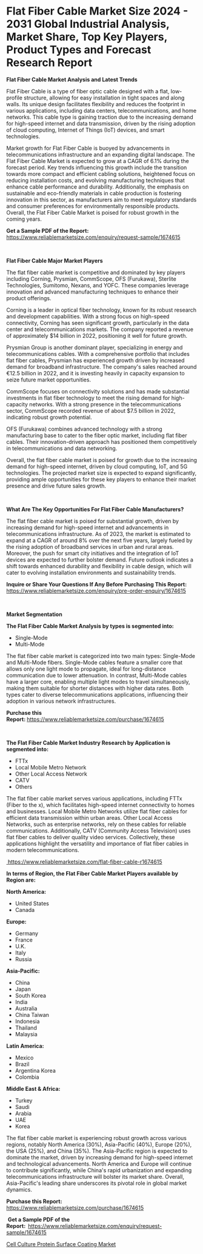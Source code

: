 <p><h1>Flat Fiber Cable Market Size 2024 - 2031 Global Industrial Analysis, Market Share, Top Key Players, Product Types and Forecast Research Report</h1></p><p><strong>Flat Fiber Cable Market Analysis and Latest Trends</strong></p>
<p><p>Flat Fiber Cable is a type of fiber optic cable designed with a flat, low-profile structure, allowing for easy installation in tight spaces and along walls. Its unique design facilitates flexibility and reduces the footprint in various applications, including data centers, telecommunications, and home networks. This cable type is gaining traction due to the increasing demand for high-speed internet and data transmission, driven by the rising adoption of cloud computing, Internet of Things (IoT) devices, and smart technologies.</p><p>Market growth for Flat Fiber Cable is buoyed by advancements in telecommunications infrastructure and an expanding digital landscape. The Flat Fiber Cable Market is expected to grow at a CAGR of 6.1% during the forecast period. Key trends influencing this growth include the transition towards more compact and efficient cabling solutions, heightened focus on reducing installation costs, and evolving manufacturing techniques that enhance cable performance and durability. Additionally, the emphasis on sustainable and eco-friendly materials in cable production is fostering innovation in this sector, as manufacturers aim to meet regulatory standards and consumer preferences for environmentally responsible products. Overall, the Flat Fiber Cable Market is poised for robust growth in the coming years.</p></p>
<p><strong>Get a Sample PDF of the Report:&nbsp;</strong> <a href="https://www.reliablemarketsize.com/enquiry/request-sample/1674615?utm_campaign=1886&utm_medium=2&utm_source=Github&utm_content=ia&utm_term=28122024&utm_id=flat-fiber-cable">https://www.reliablemarketsize.com/enquiry/request-sample/1674615</a></p>
<p>&nbsp;</p>
<p><strong>Flat Fiber Cable Major Market Players</strong></p>
<p><p>The flat fiber cable market is competitive and dominated by key players including Corning, Prysmian, CommScope, OFS (Furukawa), Sterlite Technologies, Sumitomo, Nexans, and YOFC. These companies leverage innovation and advanced manufacturing techniques to enhance their product offerings.</p><p>Corning is a leader in optical fiber technology, known for its robust research and development capabilities. With a strong focus on high-speed connectivity, Corning has seen significant growth, particularly in the data center and telecommunications markets. The company reported a revenue of approximately $14 billion in 2022, positioning it well for future growth.</p><p>Prysmian Group is another dominant player, specializing in energy and telecommunications cables. With a comprehensive portfolio that includes flat fiber cables, Prysmian has experienced growth driven by increased demand for broadband infrastructure. The company's sales reached around €12.5 billion in 2022, and it is investing heavily in capacity expansion to seize future market opportunities.</p><p>CommScope focuses on connectivity solutions and has made substantial investments in flat fiber technology to meet the rising demand for high-capacity networks. With a strong presence in the telecommunications sector, CommScope recorded revenue of about $7.5 billion in 2022, indicating robust growth potential.</p><p>OFS (Furukawa) combines advanced technology with a strong manufacturing base to cater to the fiber optic market, including flat fiber cables. Their innovation-driven approach has positioned them competitively in telecommunications and data networking.</p><p>Overall, the flat fiber cable market is poised for growth due to the increasing demand for high-speed internet, driven by cloud computing, IoT, and 5G technologies. The projected market size is expected to expand significantly, providing ample opportunities for these key players to enhance their market presence and drive future sales growth.</p></p>
<p>&nbsp;</p>
<p><strong>What Are The Key Opportunities For Flat Fiber Cable Manufacturers?</strong></p>
<p><p>The flat fiber cable market is poised for substantial growth, driven by increasing demand for high-speed internet and advancements in telecommunications infrastructure. As of 2023, the market is estimated to expand at a CAGR of around 8% over the next five years, largely fueled by the rising adoption of broadband services in urban and rural areas. Moreover, the push for smart city initiatives and the integration of IoT devices are expected to further bolster demand. Future outlook indicates a shift towards enhanced durability and flexibility in cable design, which will cater to evolving installation environments and sustainability trends.</p></p>
<p><strong>Inquire or Share Your Questions If Any Before Purchasing This Report:</strong> <a href="https://www.reliablemarketsize.com/enquiry/pre-order-enquiry/1674615?utm_campaign=1886&utm_medium=2&utm_source=Github&utm_content=ia&utm_term=28122024&utm_id=flat-fiber-cable">https://www.reliablemarketsize.com/enquiry/pre-order-enquiry/1674615</a></p>
<p>&nbsp;</p>
<p><strong>Market Segmentation</strong></p>
<p><strong>The Flat Fiber Cable Market Analysis by types is segmented into:</strong></p>
<p><ul><li>Single-Mode</li><li>Multi-Mode</li></ul></p>
<p><p>The flat fiber cable market is categorized into two main types: Single-Mode and Multi-Mode fibers. Single-Mode cables feature a smaller core that allows only one light mode to propagate, ideal for long-distance communication due to lower attenuation. In contrast, Multi-Mode cables have a larger core, enabling multiple light modes to travel simultaneously, making them suitable for shorter distances with higher data rates. Both types cater to diverse telecommunications applications, influencing their adoption in various network infrastructures.</p></p>
<p><strong>Purchase this Report:&nbsp;</strong><a href="https://www.reliablemarketsize.com/purchase/1674615?utm_campaign=1886&utm_medium=2&utm_source=Github&utm_content=ia&utm_term=28122024&utm_id=flat-fiber-cable">https://www.reliablemarketsize.com/purchase/1674615</a></p>
<p>&nbsp;</p>
<p><strong>The Flat Fiber Cable Market Industry Research by Application is segmented into:</strong></p>
<p><ul><li>FTTx</li><li>Local Mobile Metro Network</li><li>Other Local Access Network</li><li>CATV</li><li>Others</li></ul></p>
<p><p>The flat fiber cable market serves various applications, including FTTx (Fiber to the x), which facilitates high-speed internet connectivity to homes and businesses. Local Mobile Metro Networks utilize flat fiber cables for efficient data transmission within urban areas. Other Local Access Networks, such as enterprise networks, rely on these cables for reliable communications. Additionally, CATV (Community Access Television) uses flat fiber cables to deliver quality video services. Collectively, these applications highlight the versatility and importance of flat fiber cables in modern telecommunications.</p></p>
<p><a href="https://www.reliablemarketsize.com/flat-fiber-cable-r1674615?utm_campaign=1886&utm_medium=2&utm_source=Github&utm_content=ia&utm_term=28122024&utm_id=flat-fiber-cable">&nbsp;https://www.reliablemarketsize.com/flat-fiber-cable-r1674615</a></p>
<p><strong>In terms of Region, the Flat Fiber Cable Market Players available by Region are:</strong></p>
<p>
    <p> <strong> North America: </strong>
        <ul>
            <li>United States</li>
            <li>Canada</li>
        </ul>
        </p> 
    <p> <strong> Europe: </strong>
        <ul>
            <li>Germany</li>
            <li>France</li>
            <li>U.K.</li>
            <li>Italy</li>
            <li>Russia</li>
        </ul>
        </p> 
    <p> <strong> Asia-Pacific: </strong>
        <ul>
            <li>China</li>
            <li>Japan</li>
            <li>South Korea</li>
            <li>India</li>
            <li>Australia</li>
            <li>China Taiwan</li>
            <li>Indonesia</li>
            <li>Thailand</li>
            <li>Malaysia</li>
        </ul>
        </p> 
    <p> <strong> Latin America: </strong>
        <ul>
            <li>Mexico</li>
            <li>Brazil</li>
            <li>Argentina Korea</li>
            <li>Colombia</li>
        </ul>
        </p> 
    <p> <strong> Middle East & Africa: </strong>
        <ul>
            <li>Turkey</li>
            <li>Saudi</li>
            <li>Arabia</li>
            <li>UAE</li>
            <li>Korea</li>
        </ul>
    </p>
    </p>
<p><p>The flat fiber cable market is experiencing robust growth across various regions, notably North America (30%), Asia-Pacific (40%), Europe (20%), the USA (25%), and China (35%). The Asia-Pacific region is expected to dominate the market, driven by increasing demand for high-speed internet and technological advancements. North America and Europe will continue to contribute significantly, while China's rapid urbanization and expanding telecommunications infrastructure will bolster its market share. Overall, Asia-Pacific's leading share underscores its pivotal role in global market dynamics.</p></p>
<p><strong>Purchase this Report: </strong><a href="https://www.reliablemarketsize.com/purchase/1674615?utm_campaign=1886&utm_medium=2&utm_source=Github&utm_content=ia&utm_term=28122024&utm_id=flat-fiber-cable">https://www.reliablemarketsize.com/purchase/1674615</a></p>
<p>&nbsp;<strong>Get a Sample PDF of the Report:&nbsp;&nbsp;</strong><a href="https://www.reliablemarketsize.com/enquiry/request-sample/1674615?utm_campaign=1886&utm_medium=2&utm_source=Github&utm_content=ia&utm_term=28122024&utm_id=flat-fiber-cable">https://www.reliablemarketsize.com/enquiry/request-sample/1674615</a></p>
<p><strong></strong></p>
<p><p><a href="https://github.com/vimar16th/Market-Research-Report-List-7/blob/main/cell-culture-protein-surface-coating-market.md?utm_campaign=1886&utm_medium=2&utm_source=Github&utm_content=ia&utm_term=28122024&utm_id=flat-fiber-cable">Cell Culture Protein Surface Coating Market</a></p></p>